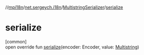 //[mpi18n](../../../index.md)/[net.sergeych.i18n](../index.md)/[MultistringSerializer](index.md)/[serialize](serialize.md)

# serialize

[common]\
open override fun [serialize](serialize.md)(encoder: Encoder, value: [Multistring](../-multistring/index.md))
